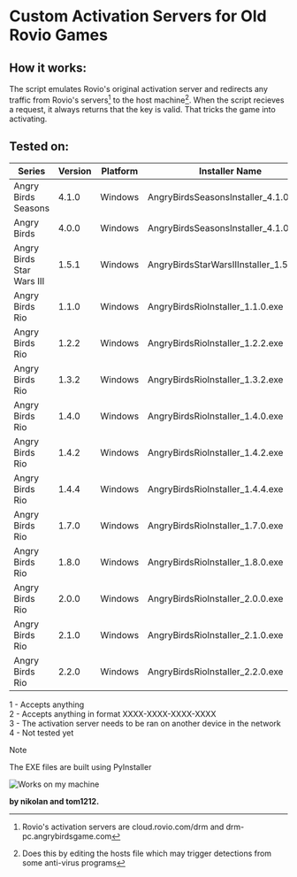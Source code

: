 # Custom Activation Servers for Old Rovio Games
## How it works:
The script emulates Rovio's original activation server and redirects any traffic from Rovio's servers[^1] to the host machine[^2].
When the script recieves a request, it always returns that the key is valid. That tricks the game into activating.
[^1]: Rovio's activation servers are cloud.rovio.com/drm and drm-pc.angrybirdsgame.com
[^2]: Does this by editing the hosts file which may trigger detections from some anti-virus programs
## Tested on:
|Series|Version|Platform|Installer Name|Status|
|------|-------|--------|--------------|------|
|Angry Birds Seasons|4.1.0|Windows|AngryBirdsSeasonsInstaller_4.1.0.exe|1|
|Angry Birds|4.0.0|Windows|AngryBirdsSeasonsInstaller_4.1.0.exe|1|
|Angry Birds Star Wars III|1.5.1|Windows|AngryBirdsStarWarsIIInstaller_1.5.1.exe|1|
|Angry Birds Rio|1.1.0|Windows|AngryBirdsRioInstaller_1.1.0.exe|2,3|
|Angry Birds Rio|1.2.2|Windows|AngryBirdsRioInstaller_1.2.2.exe|4|
|Angry Birds Rio|1.3.2|Windows|AngryBirdsRioInstaller_1.3.2.exe|4|
|Angry Birds Rio|1.4.0|Windows|AngryBirdsRioInstaller_1.4.0.exe|4|
|Angry Birds Rio|1.4.2|Windows|AngryBirdsRioInstaller_1.4.2.exe|4|
|Angry Birds Rio|1.4.4|Windows|AngryBirdsRioInstaller_1.4.4.exe|4|
|Angry Birds Rio|1.7.0|Windows|AngryBirdsRioInstaller_1.7.0.exe|4|
|Angry Birds Rio|1.8.0|Windows|AngryBirdsRioInstaller_1.8.0.exe|4|
|Angry Birds Rio|2.0.0|Windows|AngryBirdsRioInstaller_2.0.0.exe|4|
|Angry Birds Rio|2.1.0|Windows|AngryBirdsRioInstaller_2.1.0.exe|4|
|Angry Birds Rio|2.2.0|Windows|AngryBirdsRioInstaller_2.2.0.exe|2|

1 - Accepts anything<br>
2 - Accepts anything in format XXXX-XXXX-XXXX-XXXX<br>
3 - The activation server needs to be ran on another device in the network<br>
4 - Not tested yet
> [!NOTE]
> The EXE files are built using PyInstaller

![Works on my machine](https://blog.codinghorror.com/content/images/uploads/2007/03/6a0120a85dcdae970b0128776ff992970c-pi.png)

**by nikolan and tom1212.**
